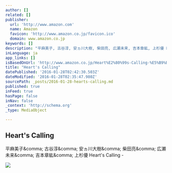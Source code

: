```yaml
---
author: []
related: []
publisher:
  url: 'http://www.amazon.com'
  name: Amazon
  favicon: 'http://www.amazon.co.jp/favicon.ico'
  domain: www.amazon.co.jp
keywords: []
description: "平麻美子, 古谷淳, 安ヵ川大樹, 柴田亮, 広瀬未来, 吉本章紘, 上杉優 Heart's Calling -"
inLanguage: ja
app_links: []
isBasedOnUrl: 'http://www.amazon.co.jp/Heart%E2%80%99s-Calling-%E5%B9%B3%E9%BA%BB%E7%BE%8E%E5%AD%90/dp/B00XBEV6TG/ref=sr_1_6?ie=UTF8&qid=1453946498&sr=8-6&keywords=%E3%83%80%E3%82%A4%E3%82%AD%E3%83%A0%E3%82%B8%E3%82%AB'
title: "Heart's Calling"
datePublished: '2016-01-28T02:42:30.503Z'
dateModified: '2016-01-28T02:35:47.980Z'
sourcePath: _posts/2016-01-28-hearts-calling.md
published: true
inFeed: true
hasPage: false
inNav: false
_context: 'http://schema.org'
_type: MediaObject

---
```

<article style=""><h1>Heart's Calling</h1><p>平麻美子&amp;comma; 古谷淳&amp;comma; 安ヵ川大樹&amp;comma; 柴田亮&amp;comma; 広瀬未来&amp;comma; 吉本章紘&amp;comma; 上杉優 Heart's Calling -</p><img src="http://ecx.images-amazon.com/images/I/51XDo4XsxXL.jpg" /></article>